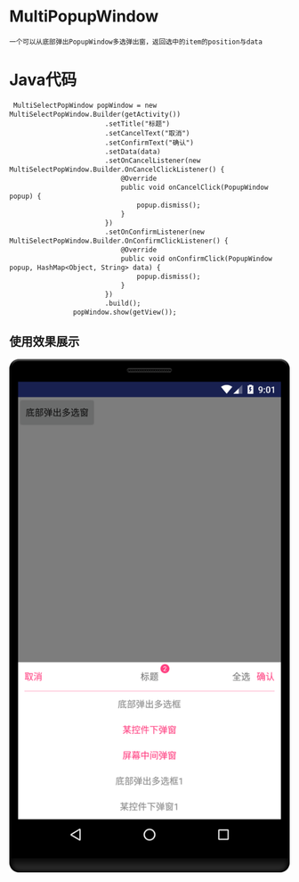 # MultiPopupWindow
    一个可以从底部弹出PopupWindow多选弹出窗，返回选中的item的position与data
# Java代码
     MultiSelectPopWindow popWindow = new MultiSelectPopWindow.Builder(getActivity())
                            .setTitle("标题")
                            .setCancelText("取消")
                            .setConfirmText("确认")
                            .setData(data)
                            .setOnCancelListener(new MultiSelectPopWindow.Builder.OnCancelClickListener() {
                                @Override
                                public void onCancelClick(PopupWindow popup) {
                                    popup.dismiss();
                                }
                            })
                            .setOnConfirmListener(new MultiSelectPopWindow.Builder.OnConfirmClickListener() {
                                @Override
                                public void onConfirmClick(PopupWindow popup, HashMap<Object, String> data) {
                                    popup.dismiss();
                                }
                            })
                            .build();
                    popWindow.show(getView());
## 使用效果展示
![image](https://github.com/Sotardust/popupwindow/blob/master/gif/device-2017-05-09-210110.png)